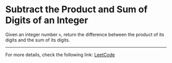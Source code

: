 <h1>Subtract the Product and Sum of Digits of an Integer</h1>

<p>Given an integer number <code>n</code>, return the difference between the product of its digits and the sum of its digits.</p>


<hr>
<p>For more details, check the following link: <a href="https://leetcode.com/problems/subtract-the-product-and-sum-of-digits-of-an-integer/">LeetCode</a></p>




